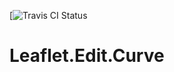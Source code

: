 [![Travis CI Status](https://travis-ci.org/SirenHound/travis-broken-example.svg?branch=master)
# Leaflet.Edit.Curve
